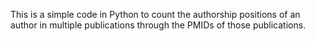 This is a simple code in Python to count the authorship positions of an author in multiple publications through the PMIDs of those publications. 
